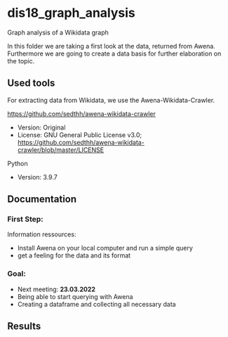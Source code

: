 # dis18_graph_analysis
Graph analysis of a Wikidata graph

In this folder we are taking a first look at the data, returned from Awena. Furthermore we are going to create a data basis for further elaboration on the topic.

## Used tools

For extracting data from Wikidata, we use the Awena-Wikidata-Crawler.

https://github.com/sedthh/awena-wikidata-crawler
* Version: Original
* License: GNU General Public License v3.0; https://github.com/sedthh/awena-wikidata-crawler/blob/master/LICENSE

Python
* Version: 3.9.7

## Documentation

### First Step:

Information ressources:
* Install Awena on your local computer and run a simple query
* get a feeling for the data and its format

### Goal:
* Next meeting: **23.03.2022**
* Being able to start querying with Awena
* Creating a dataframe and collecting all necessary data

## Results
